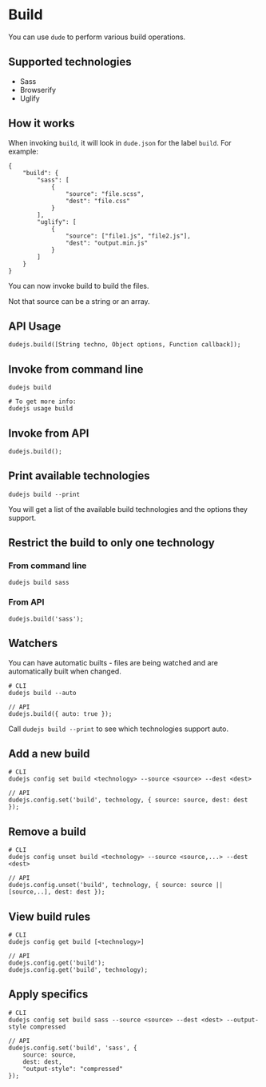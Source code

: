 # Build

You can use `dude` to perform various build operations.

## Supported technologies

- Sass
- Browserify
- Uglify

## How it works

When invoking `build`, it will look in `dude.json` for the label `build`. For example:

    {
    	"build": {
            "sass": [
                {
                    "source": "file.scss",
                    "dest": "file.css"
                }
            ],
            "uglify": [
                {
                    "source": ["file1.js", "file2.js"],
                    "dest": "output.min.js"
                }
            ]
        }
    }

You can now invoke build to build the files.

Not that source can be a string or an array.

## API Usage

    dudejs.build([String techno, Object options, Function callback]);

## Invoke from command line

    dudejs build

    # To get more info:
    dudejs usage build

## Invoke from API

    dudejs.build();

## Print available technologies

    dudejs build --print

You will get a list of the available build technologies and the options they support.

## Restrict the build to only one technology

### From command line

    dudejs build sass

### From API

    dudejs.build('sass');

## Watchers

You can have automatic builts - files are being watched and are automatically built when changed.

    # CLI
    dudejs build --auto

    // API
    dudejs.build({ auto: true });

Call `dudejs build --print` to see which technologies support auto.

## Add a new build

    # CLI
    dudejs config set build <technology> --source <source> --dest <dest>

    // API
    dudejs.config.set('build', technology, { source: source, dest: dest });

## Remove a build

    # CLI
    dudejs config unset build <technology> --source <source,...> --dest <dest>

    // API
    dudejs.config.unset('build', technology, { source: source || [source,..], dest: dest });

## View build rules

    # CLI
    dudejs config get build [<technology>]

    // API
    dudejs.config.get('build');
    dudejs.config.get('build', technology);

## Apply specifics

    # CLI
    dudejs config set build sass --source <source> --dest <dest> --output-style compressed

    // API
    dudejs.config.set('build', 'sass', {
        source: source,
        dest: dest,
        "output-style": "compressed"
    });